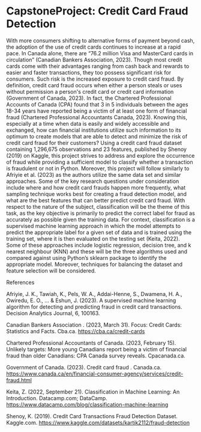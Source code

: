 # CapstoneProject: Credit Card Fraud Detection
With more consumers shifting to alternative forms of payment beyond cash, the adoption of the use of credit cards continues to increase at a rapid pace. In Canada alone, there are “76.2 million Visa and MasterCard cards in circulation” (Canadian Bankers Association, 2023). Though most credit cards come with their advantages ranging from cash back and rewards to easier and faster transactions, they too possess significant risk for consumers. Such risk is the increased exposure to credit card fraud. By definition, credit card fraud occurs when either a person steals or uses without permission a person's credit card or credit card information (Government of Canada, 2023). In fact, the Chartered Professional Accounts of Canada (CPA) found that 3 in 5 individuals between the ages 18-34 years have reported being a victim of at least one form of financial fraud (Chartered Professional Accountants Canada, 2023). Knowing this, especially at a time when data is easily and widely accessible and exchanged, how can financial institutions utilize such information to its optimum to create models that are able to detect and minimize the risk of credit card fraud for their customers? Using a credit card fraud dataset containing 1,296,675 observations and 23 features, published by Shenoy (2019) on Kaggle, this project strives to address and explore the occurrence of fraud while providing a sufficient model to classify whether a transaction is fraudulent or not in Python. Moreover, this project will follow similarly to Afriyie et al. (2023) as the authors utilize the same data set and similar approaches. Some of the key research questions under consideration include where and how credit card frauds happen more frequently, what sampling technique works best for creating a fraud detection model, and what are the best features that can better predict credit card fraud. With respect to the nature of the subject, classification will be the theme of this task, as the key objective is primarily to predict the correct label for fraud as accurately as possible given the training data. For context, classification is a supervised machine learning approach in which the model attempts to predict the appropriate label for a given set of data and is trained using the training set, where it is then evaluated on the testing set (Keita, 2022). Some of these approaches include logistic regression, decision tree, and k nearest neighbour (KNN) and these will be the three algorithms used and compared against using Python’s sklearn package to identify the appropriate model. Moreover, techniques for balancing the dataset and feature selection will be considered.




References

Afriyie, J. K., Tawiah, K., Pels, W. A., Addai-Henne, S., Dwamena, H. A., Owiredu, E. O., ... & Eshun, J. (2023). A supervised machine learning algorithm for detecting and predicting fraud in credit card transactions. Decision Analytics Journal, 6, 100163.

Canadian Bankers Association . (2023, March 31). Focus: Credit Cards: Statistics and Facts. Cba.ca. https://cba.ca/credit-cards

Chartered Professional Accountants of Canada. (2023, February 15). Unlikely targets: More young Canadians report being a victim of financial fraud than older Canadians: CPA Canada survey reveals. Cpacanada.ca. 

Government of Canada. (2023). Credit card fraud . Canada.ca. https://www.canada.ca/en/financial-consumer-agency/services/credit-fraud.html 

Keita, Z. (2022, September 21). Classification in Machine Learning: An Introduction. Datacamp.com; DataCamp. https://www.datacamp.com/blog/classification-machine-learning 

Shenoy, K. (2019). Credit Card Transactions Fraud Detection Dataset. Kaggle.com. https://www.kaggle.com/datasets/kartik2112/fraud-detection
